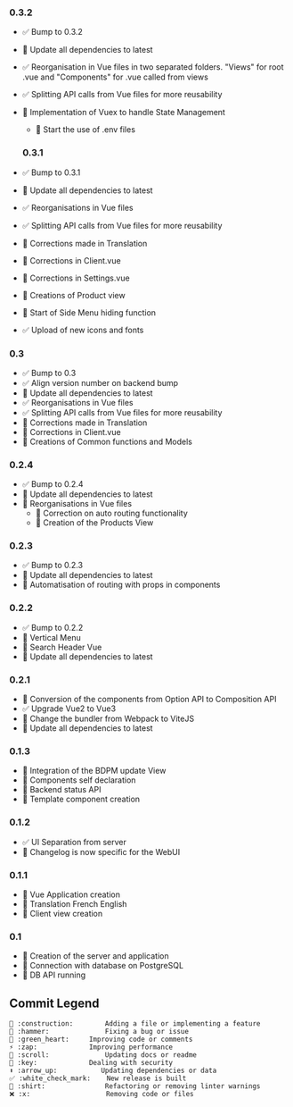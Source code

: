 ### 0.3.2
  - ✅ Bump to 0.3.2
  - 🔁 Update all dependencies to latest
  - ✅ Reorganisation in Vue files in two separated folders. "Views" for root .vue and "Components" for .vue called from views
  - ✅ Splitting API calls from Vue files for more reusability
  - 🚧 Implementation of Vuex to handle State Management
	- 🔑 Start the use of .env files

	### 0.3.1
  - ✅ Bump to 0.3.1
  - 🔁 Update all dependencies to latest
  - ✅ Reorganisations in Vue files
  - ✅ Splitting API calls from Vue files for more reusability
  - 🔨 Corrections made in Translation
  - 🔨 Corrections in Client.vue
  - 🔨 Corrections in Settings.vue
  - 🚧 Creations of Product view
  - 🚧 Start of Side Menu hiding function
  - ✅ Upload of new icons and fonts

### 0.3
  - ✅ Bump to 0.3
  - ✅ Align version number on backend bump
  - 🔁 Update all dependencies to latest
  - ✅ Reorganisations in Vue files
  - ✅ Splitting API calls from Vue files for more reusability
  - 🔨 Corrections made in Translation
  - 🔨 Corrections in Client.vue
  - 🚧 Creations of Common functions and Models

### 0.2.4
  - ✅ Bump to 0.2.4
  - 🔁 Update all dependencies to latest
  - 👕 Reorganisations in Vue files
	- 🔨 Correction on auto routing functionality
	- 🚧 Creation of the Products View
	
### 0.2.3
  - ✅ Bump to 0.2.3
  - 🔁 Update all dependencies to latest
  - 👕 Automatisation of routing with props in components

### 0.2.2
  - ✅ Bump to 0.2.2
  - 🚧 Vertical Menu
  - 🚧 Search Header Vue
  - 🔁 Update all dependencies to latest

### 0.2.1
  - 🚧 Conversion of the components from Option API to Composition API
  - ✅ Upgrade Vue2 to Vue3
  - 🔁 Change the bundler from Webpack to ViteJS
  - 🔁 Update all dependencies to latest

### 0.1.3
  - 🚧 Integration of the BDPM update View
  - 💚 Components self declaration
  - 💚 Backend status API
  - 📜 Template component creation

### 0.1.2
  - ✅ UI Separation from server
  - 📜 Changelog is now specific for the WebUI

### 0.1.1
  - 🚧 Vue Application creation
  - 🚧 Translation French English
  - 🚧 Client view creation

### 0.1
  - 🚧 Creation of the server and application
  - 🚧 Connection with database on PostgreSQL
  - 🚧 DB API running


## Commit Legend
```
🚧 :construction:		Adding a file or implementing a feature
🔨 :hammer:				Fixing a bug or issue
💚 :green_heart:		Improving code or comments
⚡ :zap:				Improving performance
📜 :scroll:				Updating docs or readme
🔑 :key:				Dealing with security
⬆️ :arrow_up:			Updating dependencies or data
✅ :white_check_mark:	New release is built
👕 :shirt:				Refactoring or removing linter warnings
❌ :x:					Removing code or files
```
